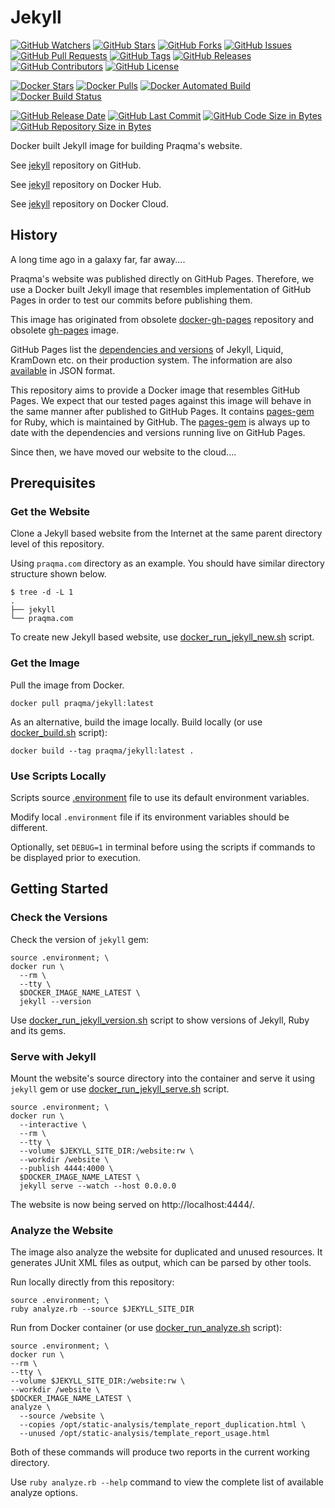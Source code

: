 # Jekyll

[![GitHub Watchers](https://img.shields.io/github/watchers/praqma/jekyll.svg)](https://github.com/praqma/jekyll/watchers)
[![GitHub Stars](https://img.shields.io/github/stars/praqma/jekyll.svg)](https://github.com/praqma/jekyll/stargazers)
[![GitHub Forks](https://img.shields.io/github/forks/praqma/jekyll.svg)](https://github.com/praqma/jekyll/network)
[![GitHub Issues](https://img.shields.io/github/issues/praqma/jekyll.svg)](https://github.com/praqma/jekyll/issues)
[![GitHub Pull Requests](https://img.shields.io/github/issues-pr/praqma/jekyll.svg)](https://github.com/praqma/jekyll/pulls)
[![GitHub Tags](https://img.shields.io/github/tag/praqma/jekyll.svg)](https://github.com/praqma/jekyll/tags)
[![GitHub Releases](https://img.shields.io/github/release/praqma/jekyll.svg)](https://github.com/praqma/jekyll/releases)
[![GitHub Contributors](https://img.shields.io/github/contributors/praqma/jekyll.svg)](https://github.com/praqma/jekyll/graphs/contributors)
[![GitHub License](https://img.shields.io/badge/license-MIT-blue.svg)](https://github.com/praqma/jekyll/blob/master/LICENSE)

[![Docker Stars](https://img.shields.io/docker/stars/praqma/jekyll.svg)](https://hub.docker.com/r/praqma/jekyll/)
[![Docker Pulls](https://img.shields.io/docker/pulls/praqma/jekyll.svg)](https://hub.docker.com/r/praqma/jekyll/)
[![Docker Automated Build](https://img.shields.io/docker/automated/praqma/jekyll.svg)](https://hub.docker.com/r/praqma/jekyll/builds/)
[![Docker Build Status](https://img.shields.io/docker/build/praqma/jekyll.svg)](https://hub.docker.com/r/praqma/jekyll/builds/)

[![GitHub Release Date](https://img.shields.io/github/release-date/praqma/jekyll.svg)](https://github.com/Praqma/jekyll/releases)
[![GitHub Last Commit](https://img.shields.io/github/last-commit/praqma/jekyll.svg)](https://github.com/Praqma/jekyll/commits/master)
[![GitHub Code Size in Bytes](https://img.shields.io/github/languages/code-size/praqma/jekyll.svg)](https://github.com/Praqma/jekyll)
[![GitHub Repository Size in Bytes](https://img.shields.io/github/repo-size/praqma/jekyll.svg)](https://github.com/Praqma/jekyll)

Docker built Jekyll image for building Praqma's website.

See [jekyll](https://github.com/praqma/jekyll) repository on GitHub.

See [jekyll](https://hub.docker.com/r/praqma/jekyll/) repository on Docker Hub.

See [jekyll](https://cloud.docker.com/app/praqma/repository/docker/praqma/jekyll/) repository on Docker Cloud.

## History

A long time ago in a galaxy far, far away....

Praqma's website was published directly on GitHub Pages. Therefore, we use a Docker built Jekyll image that resembles implementation of GitHub Pages in order to test our commits before publishing them.

This image has originated from obsolete [docker-gh-pages](https://github.com/praqma/docker-gh-pages) repository and obsolete [gh-pages](https://hub.docker.com/r/praqma/gh-pages/) image.

GitHub Pages list the [dependencies and versions](https://pages.github.com/versions/) of Jekyll, Liquid, KramDown etc. on their production system. The information are also [available](https://pages.github.com/versions.json) in JSON format.

This repository aims to provide a Docker image that resembles GitHub Pages. We expect that our tested pages against this image will behave in the same manner after published to GitHub Pages. It contains [pages-gem](https://github.com/github/pages-gem) for Ruby, which is maintained by GitHub. The [pages-gem](https://github.com/github/pages-gem) is always up to date with the dependencies and versions running live on GitHub Pages.

Since then, we have moved our website to the cloud....

## Prerequisites

### Get the Website

Clone a Jekyll based website from the Internet at the same parent directory level of this repository.

Using `praqma.com` directory as an example. You should have similar directory structure shown below.

```
$ tree -d -L 1
.
├── jekyll
└── praqma.com
```

To create new Jekyll based website, use [docker_run_jekyll_new.sh](https://github.com/Praqma/jekyll/blob/master/docker_run_jekyll_new.sh) script.

### Get the Image

Pull the image from Docker.

```
docker pull praqma/jekyll:latest
```

As an alternative, build the image locally. Build locally (or use [docker_build.sh](https://github.com/Praqma/jekyll/blob/master/docker_build.sh) script):

```
docker build --tag praqma/jekyll:latest .
```

### Use Scripts Locally

Scripts source [.environment](https://github.com/Praqma/jekyll/blob/master/.environment) file to use its default environment variables.

Modify local `.environment` file if its environment variables should be different.

Optionally, set `DEBUG=1` in terminal before using the scripts if commands to be displayed prior to execution.

## Getting Started

### Check the Versions

Check the version of `jekyll` gem:

```
source .environment; \
docker run \
  --rm \
  --tty \
  $DOCKER_IMAGE_NAME_LATEST \
  jekyll --version
```

Use [docker_run_jekyll_version.sh](https://github.com/Praqma/jekyll/blob/master/docker_run_jekyll_version.sh) script to show versions of Jekyll, Ruby and its gems.

### Serve with Jekyll

Mount the website's source directory into the container and serve it using `jekyll` gem or use [docker_run_jekyll_serve.sh](https://github.com/Praqma/jekyll/blob/master/docker_run_jekyll_serve.sh) script.

```
source .environment; \
docker run \
  --interactive \
  --rm \
  --tty \
  --volume $JEKYLL_SITE_DIR:/website:rw \
  --workdir /website \
  --publish 4444:4000 \
  $DOCKER_IMAGE_NAME_LATEST \
  jekyll serve --watch --host 0.0.0.0
```

The website is now being served on http://localhost:4444/.

### Analyze the Website

The image also analyze the website for duplicated and unused resources. It generates JUnit XML files as output, which can be parsed by other tools.

Run locally directly from this repository:

```
source .environment; \
ruby analyze.rb --source $JEKYLL_SITE_DIR
```

Run from Docker container (or use [docker_run_analyze.sh](https://github.com/Praqma/jekyll/blob/master/docker_run_analyze.sh) script):

```
source .environment; \
docker run \
--rm \
--tty \
--volume $JEKYLL_SITE_DIR:/website:rw \
--workdir /website \
$DOCKER_IMAGE_NAME_LATEST \
analyze \
  --source /website \
  --copies /opt/static-analysis/template_report_duplication.html \
  --unused /opt/static-analysis/template_report_usage.html
```

Both of these commands will produce two reports in the current working directory.

Use `ruby analyze.rb --help` command to view the complete list of available analyze options.